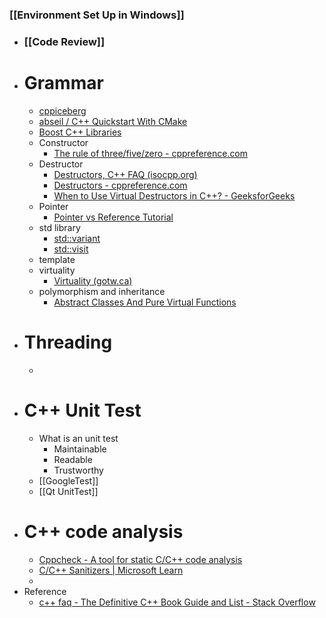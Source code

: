 ### [[Environment Set Up in Windows]]
- ### [[Code Review]]
- # Grammar
	- [cppiceberg](https://fouronnes.github.io/cppiceberg/)
	- [abseil / C++ Quickstart With CMake](https://abseil.io/docs/cpp/quickstart-cmake.html)
	- [Boost C++ Libraries](https://www.boost.org/)
	- Constructor
		- [The rule of three/five/zero - cppreference.com](https://en.cppreference.com/w/cpp/language/rule_of_three)
	- Destructor
		- [Destructors, C++ FAQ (isocpp.org)](https://isocpp.org/wiki/faq/dtors)
		- [Destructors - cppreference.com](https://en.cppreference.com/w/cpp/language/destructor)
		- [When to Use Virtual Destructors in C++? - GeeksforGeeks](https://www.geeksforgeeks.org/when-to-use-virtual-destructors-in-cpp/)
	- Pointer
		- [Pointer vs Reference Tutorial](https://www.geeksforgeeks.org/different-ways-to-use-const-with-reference-to-a-pointer-in-c/)
	- std library
		- [std::variant](https://en.cppreference.com/w/cpp/utility/variant)
		- [std::visit](https://en.cppreference.com/w/cpp/utility/variant/visit)
	- template
	- virtuality
		- [Virtuality (gotw.ca)](http://www.gotw.ca/publications/mill18.htm)
	- polymorphism and inheritance
		- [Abstract Classes And Pure Virtual Functions](https://www.youtube.com/watch?v=wE0_F4LpGVc)
- # Threading
	-
- # C++ Unit Test
	- What is an unit test
		- Maintainable
		- Readable
		- Trustworthy
	- [[GoogleTest]]
	- [[Qt UnitTest]]
- # C++ code analysis
	- [Cppcheck - A tool for static C/C++ code analysis](https://cppcheck.sourceforge.io/)
	- [C/C++ Sanitizers | Microsoft Learn](https://learn.microsoft.com/en-us/cpp/sanitizers/?view=msvc-170)
	-
- Reference
	- [c++ faq - The Definitive C++ Book Guide and List - Stack Overflow](https://stackoverflow.com/questions/388242/the-definitive-c-book-guide-and-list)